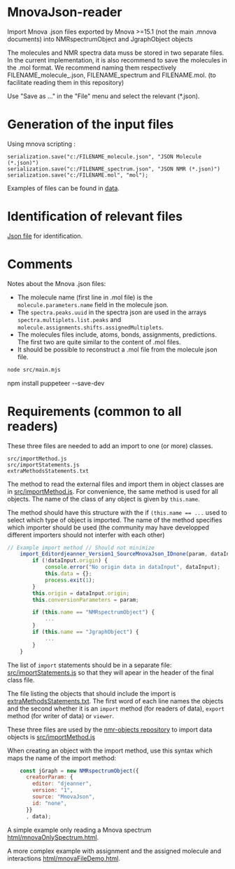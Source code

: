 
# MnovaJson-reader

Import Mnova .json files exported by Mnova >=15.1 (not the main .mnova documents) into NMRspectrumObject and JgraphObject objects

The molecules and NMR spectra data muss be stored in two separate files. In the current implementation, it is also recommend to save the molecules in the .mol format. We recommend naming them respectively FILENAME_molecule_.json, FILENAME_spectrum and FILENAME.mol. (to facilitate reading them in this repository)

Use "Save as ..." in the "File" menu and select the relevant (*.json).

# Generation of the input files

Using mnova scripting :

```  
serialization.save("c:/FILENAME_molecule.json", "JSON Molecule (*.json)")
serialization.save("c:/FILENAME_spectrum.json", "JSON NMR (*.json)")
serialization.save("c:/FILENAME.mol", "mol");
```

Examples of files can be found in [data](data).

# Identification of relevant files

[Json file](identification.json) for identification.

# Comments

Notes about the Mnova .json files:

- The molecule name (first line in .mol file) is the `molecule.parameters.name` field in the molecule json.
- The `spectra.peaks.uuid` in the spectra json are used in the arrays `spectra.multiplets.list.peaks` and `molecule.assignments.shifts.assignedMultiplets`.
- The molecules files include, atoms, bonds, assignments, predictions. The first two are quite similar to the content of .mol files.
- It should be possible to reconstruct a .mol file from the molecule json file.


```zsh
node src/main.mjs
```  

npm install puppeteer --save-dev

# Requirements (common to all readers)

These three files are needed to add an import to one (or more) classes.

```
src/importMethod.js
src/importStatements.js
extraMethodsStatements.txt
``` 

The method to read the external files and import them in object classes are in [src/importMethod.js](src/importMethod.js).
For convenience, the same method is used for all objects. The name of the class of any object is given by `this.name`.

The method should have this structure with the if `(this.name == ...` used to select which type of object is imported.
The name of the method specifies which importer should be used (the community may have developped different importers should not interfer with each other)
```js  
// Example import method // Should not minimize
	import_Editordjeanner_Version1_SourceMnovaJson_IDnone(param, dataInput) {
		if (!dataInput.origin) {
			console.error("No origin data in dataInput", dataInput);
			this.data = {};
			process.exit(1);
		}
		this.origin = dataInput.origin;
		this.conversionParameters = param;

		if (this.name == "NMRspectrumObject") {
			...
		}
		if (this.name == "JgraphObject") {
			...
		}
	}
```  

The list of `import` statements should be in a separate file: [src/importStatements.js](src/importStatements.js) so that they will apear in the header of the final class file. 

The file listing the objects that should include the import is [extraMethodsStatements.txt](extraMethodsStatements.txt). The first word of each line names the objects and the second whether it is an `import` method (for readers of data), `export` method (for writer of data) or `viewer`.

These three files are used by the [nmr-objects repository](https://github.com/CHEMeDATA/nmr-objects) to import data objects is [src/importMethod.js](src/importMethod.js)

When creating an object with the import method, use this syntax which maps the name of the import method:

```js  
    const jGraph = new NMRspectrumObject({
      creatorParam: {
        editor: "djeanner",
        version: "1",
        source: "MnovaJson",
        id: "none",
      }}
	  , data);
```

A simple example only reading a Mnova spectrum [html/mnovaOnlySpectrum.html](html/mnovaOnlySpectrum.html).

A more complex example with assignment and the assigned molecule and interactions [html/mnovaFileDemo.html](html/mnovaFileDemo.html).
